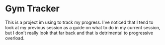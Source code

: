 # Gym Tracker 
This is a project im using to track my progress. I've noticed that I tend to look at my previous session as a guide on what to do in my current session, but I don't really look that far back and that is detrimental to progressive overload.
